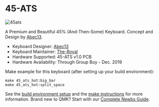 # 45-ATS 

![45ats](https://i.imgur.com/Paqx5zGl.png)

A Premium and Beautiful 45% (And-Then-Some) Keyboard. Concept and Design by [Abec13](https://www.reddit.com/user/abec13).

- Keyboard Designer: [Abec13](https://reddit.com/u/abec13/)
- Keyboard Maintainer: [The-Royal](https://github.com/the-royal)
- Hardware Supported: 45-ATS v1.0 PCB
- Hardware Availability: Through Group Buy - Dec. 2019

Make example for this keyboard (after setting up your build environment):

    make 45_ats_hot:big_bar
    make 45_ats_hot:split_space

See the [build environment setup](https://docs.qmk.fm/#/getting_started_build_tools) and the [make instructions](https://docs.qmk.fm/#/getting_started_make_guide) for more information. Brand new to QMK? Start with our [Complete Newbs Guide](https://docs.qmk.fm/#/newbs).
